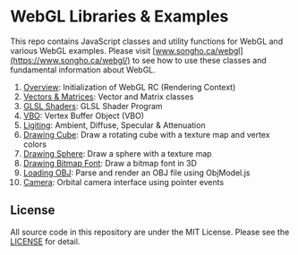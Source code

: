 # WebGL Libraries & Examples
This repo contains JavaScript classes and utility functions for WebGL and various WebGL examples. Please visit [www.songho.ca/webgl](https://www.songho.ca/webgl/) to see how to use these classes and fundamental information about WebGL.

1. [Overview](https://www.songho.ca/webgl/webgl_overview.html): Initialization of WebGL RC (Rendering Context)
2. [Vectors & Matrices](https://www.songho.ca/webgl/webgl_vectormatrix.html): Vector and Matrix classes
3. [GLSL Shaders](https://www.songho.ca/webgl/webgl_shader.html): GLSL Shader Program
4. [VBO](https://www.songho.ca/webgl/webgl_vbo.html): Vertex Buffer Object (VBO)
5. [Ligiting](https://www.songho.ca/webgl/webgl_light.html): Ambient, Diffuse, Specular & Attenuation
6. [Drawing Cube](https://www.songho.ca/webgl/webgl_cube.html): Draw a rotating cube with a texture map and vertex colors
7. [Drawing Sphere](https://www.songho.ca/webgl/webgl_sphere.html): Draw a sphere with a texture map
8. [Drawing Bitmap Font](https://www.songho.ca/webgl/webgl_font.html): Draw a bitmap font in 3D
9. [Loading OBJ](https://www.songho.ca/webgl/webgl_obj.html): Parse and render an OBJ file using ObjModel.js
10. [Camera](https://www.songho.ca/webgl/webgl_camera.html): Orbital camera interface using pointer events



## License
All source code in this repository are under the MIT License. Please see the [LICENSE](LICENSE) for detail.
